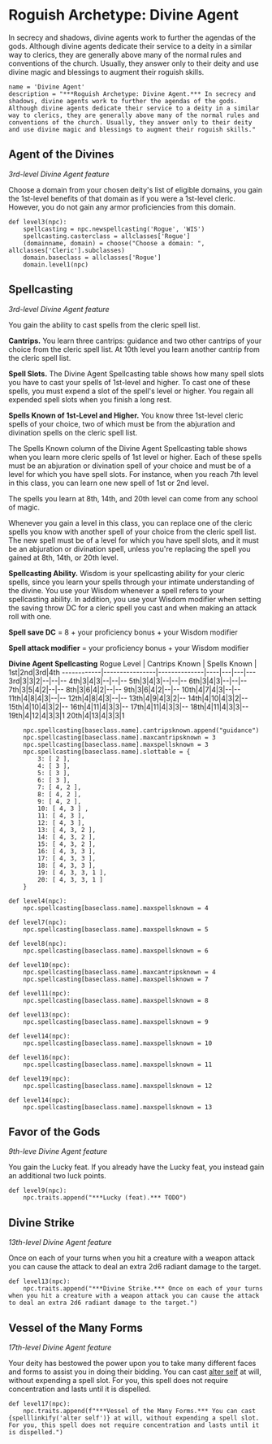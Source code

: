 # Roguish Archetype: Divine Agent
In secrecy and shadows, divine agents work to further the agendas of the gods. Although divine agents dedicate their service to a deity in a similar way to clerics, they are generally above many of the normal rules and conventions of the church. Usually, they answer only to their deity and use divine magic and blessings to augment their roguish skills.

```
name = 'Divine Agent'
description = "***Roguish Archetype: Divine Agent.*** In secrecy and shadows, divine agents work to further the agendas of the gods. Although divine agents dedicate their service to a deity in a similar way to clerics, they are generally above many of the normal rules and conventions of the church. Usually, they answer only to their deity and use divine magic and blessings to augment their roguish skills."
```

## Agent of the Divines
*3rd-level Divine Agent feature*

Choose a domain from your chosen deity's list of eligible domains, you gain the 1st-level benefits of that domain as if you were a 1st-level cleric. However, you do not gain any armor proficiencies from this domain.

```
def level3(npc):
    spellcasting = npc.newspellcasting('Rogue', 'WIS')
    spellcasting.casterclass = allclasses['Rogue']
    (domainname, domain) = choose("Choose a domain: ", allclasses['Cleric'].subclasses)
    domain.baseclass = allclasses['Rogue']
    domain.level1(npc)
```

## Spellcasting
*3rd-level Divine Agent feature*

You gain the ability to cast spells from the cleric spell list.

**Cantrips.** You learn three cantrips: guidance and two other cantrips of your choice from the cleric spell list. At 10th level you learn another cantrip from the cleric spell list.

**Spell Slots.** The Divine Agent Spellcasting table shows how many spell slots you have to cast your spells of 1st-level and higher. To cast one of these spells, you must expend a slot of the spell's level or higher. You regain all expended spell slots when you finish a long rest.

**Spells Known of 1st-Level and Higher.** You know three 1st-level cleric spells of your choice, two of which must be from the abjuration and divination spells on the cleric spell list.

The Spells Known column of the Divine Agent Spellcasting table shows when you learn more cleric spells of 1st level or higher. Each of these spells must be an abjuration or divination spell of your choice and must be of a level for which you have spell slots. For instance, when you reach 7th level in this class, you can learn one new spell of 1st or 2nd level.

The spells you learn at 8th, 14th, and 20th level can come from any school of magic.

Whenever you gain a level in this class, you can replace one of the cleric spells you know with another spell of your choice from the cleric spell list. The new spell must be of a level for which you have spell slots, and it must be an abjuration or divination spell, unless you're replacing the spell you gained at 8th, 14th, or 20th level.

**Spellcasting Ability.** Wisdom is your spellcasting ability for your cleric spells, since you learn your spells through your intimate understanding of the divine. You use your Wisdom whenever a spell refers to your spellcasting ability. In addition, you use your Wisdom modifier when setting the saving throw DC for a cleric spell you cast and when making an attack roll with one.

**Spell save DC** = 8 + your proficiency bonus + your Wisdom modifier

**Spell attack modifier** = your proficiency bonus + your Wisdom modifier

**Divine Agent Spellcasting**
Rogue Level | Cantrips Known | Spells Known | 1st|2nd|3rd|4th
------------|----------------|--------------|----|---|---|---
3rd|3|3|2|--|--|--
4th|3|4|3|--|--|--
5th|3|4|3|--|--|--
6th|3|4|3|--|--|--
7th|3|5|4|2|--|--
8th|3|6|4|2|--|--
9th|3|6|4|2|--|--
10th|4|7|4|3|--|--
11th|4|8|4|3|--|--
12th|4|8|4|3|--|--
13th|4|9|4|3|2|--
14th|4|10|4|3|2|--
15th|4|10|4|3|2|--
16th|4|11|4|3|3|--
17th|4|11|4|3|3|--
18th|4|11|4|3|3|--
19th|4|12|4|3|3|1
20th|4|13|4|3|3|1

```
    npc.spellcasting[baseclass.name].cantripsknown.append("guidance")
    npc.spellcasting[baseclass.name].maxcantripsknown = 3
    npc.spellcasting[baseclass.name].maxspellsknown = 3
    npc.spellcasting[baseclass.name].slottable = {
        3: [ 2 ], 
        4: [ 3 ],
        5: [ 3 ],
        6: [ 3 ],
        7: [ 4, 2 ],
        8: [ 4, 2 ],
        9: [ 4, 2 ],
        10: [ 4, 3 ] ,
        11: [ 4, 3 ],
        12: [ 4, 3 ],
        13: [ 4, 3, 2 ],
        14: [ 4, 3, 2 ],
        15: [ 4, 3, 2 ],
        16: [ 4, 3, 3 ],
        17: [ 4, 3, 3 ],
        18: [ 4, 3, 3 ],
        19: [ 4, 3, 3, 1 ],
        20: [ 4, 3, 3, 1 ]
    }

def level4(npc):
    npc.spellcasting[baseclass.name].maxspellsknown = 4

def level7(npc):
    npc.spellcasting[baseclass.name].maxspellsknown = 5

def level8(npc):
    npc.spellcasting[baseclass.name].maxspellsknown = 6

def level10(npc):
    npc.spellcasting[baseclass.name].maxcantripsknown = 4
    npc.spellcasting[baseclass.name].maxspellsknown = 7

def level11(npc):
    npc.spellcasting[baseclass.name].maxspellsknown = 8

def level13(npc):
    npc.spellcasting[baseclass.name].maxspellsknown = 9

def level14(npc):
    npc.spellcasting[baseclass.name].maxspellsknown = 10

def level16(npc):
    npc.spellcasting[baseclass.name].maxspellsknown = 11

def level19(npc):
    npc.spellcasting[baseclass.name].maxspellsknown = 12

def level14(npc):
    npc.spellcasting[baseclass.name].maxspellsknown = 13
```

## Favor of the Gods
*9th-leve Divine Agent feature*

You gain the Lucky feat. If you already have the Lucky feat, you instead gain an additional two luck points.

```
def level9(npc):
    npc.traits.append("***Lucky (feat).*** TODO")
```

## Divine Strike
*13th-level Divine Agent feature*

Once on each of your turns when you hit a creature with a weapon attack you can cause the attack to deal an extra 2d6 radiant damage to the target.

```
def level13(npc):
    npc.traits.append("***Divine Strike.*** Once on each of your turns when you hit a creature with a weapon attack you can cause the attack to deal an extra 2d6 radiant damage to the target.")
```

## Vessel of the Many Forms
*17th-level Divine Agent feature*

Your deity has bestowed the power upon you to take many different faces and forms to assist you in doing their bidding. You can cast [alter self](../../Magic/Spells/alter-self.md) at will, without expending a spell slot. For you, this spell does not require concentration and lasts until it is dispelled.

```
def level17(npc):
    npc.traits.append(f"***Vessel of the Many Forms.*** You can cast {spelllinkify('alter self')} at will, without expending a spell slot. For you, this spell does not require concentration and lasts until it is dispelled.")
```
